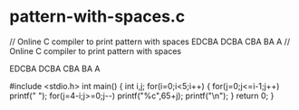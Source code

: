 # pattern-with-spaces.c
// Online C compiler to print pattern with spaces  EDCBA  DCBA   CBA    BA   A
// Online C compiler to print pattern with spaces

EDCBA
 DCBA
  CBA
   BA
    A
    
#include <stdio.h>
int main() {
    int i,j;
    for(i=0;i<5;i++)
    {
        for(j=0;j<=i-1;j++)
         printf(" ");
        for(j=4-i;j>=0;j--)
         printf("%c",65+j);
        printf("\n");
    }
    return 0;
}

